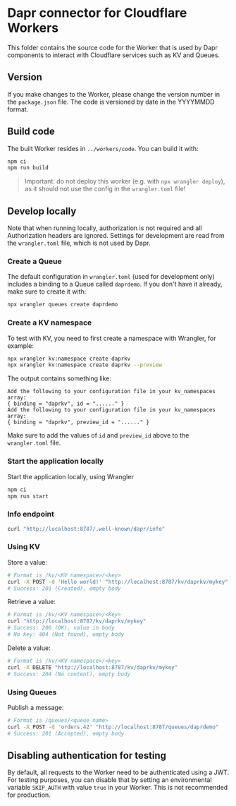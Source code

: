# Dapr connector for Cloudflare Workers

This folder contains the source code for the Worker that is used by Dapr components to interact with Cloudflare services such as KV and Queues.

## Version

If you make changes to the Worker, please change the version number in the `package.json` file. The code is versioned by date in the YYYYMMDD format.

## Build code

The built Worker resides in `../workers/code`. You can build it with:

```sh
npm ci
npm run build
```

> Important: do not deploy this worker (e.g. with `npx wrangler deploy`), as it should not use the config in the `wrangler.toml` file!

## Develop locally

Note that when running locally, authorization is not required and all Authorization headers are ignored. Settings for development are read from the `wrangler.toml` file, which is not used by Dapr.

### Create a Queue

The default configuration in `wrangler.toml` (used for development only) includes a binding to a Queue called `daprdemo`. If you don't have it already, make sure to create it with:

```sh
npx wrangler queues create daprdemo
```

### Create a KV namespace

To test with KV, you need to first create a namespace with Wrangler, for example:

```sh
npx wrangler kv:namespace create daprkv
npx wrangler kv:namespace create daprkv --preview
```

The output contains something like:

```text
Add the following to your configuration file in your kv_namespaces array:
{ binding = "daprkv", id = "......" }
Add the following to your configuration file in your kv_namespaces array:
{ binding = "daprkv", preview_id = "......" }
```

Make sure to add the values of `id` and `preview_id` above to the `wrangler.toml` file.

### Start the application locally

Start the application locally, using Wrangler

```sh
npm ci
npm run start
```

### Info endpoint

```sh
curl "http://localhost:8787/.well-known/dapr/info"
```

### Using KV

Store a value:

```sh
# Format is /kv/<KV namespace>/<key>
curl -X POST -d 'Hello world!' "http://localhost:8787/kv/daprkv/mykey"
# Success: 201 (Created), empty body
```

Retrieve a value:

```sh
# Format is /kv/<KV namespace>/<key>
curl "http://localhost:8787/kv/daprkv/mykey"
# Success: 200 (OK), value in body
# No key: 404 (Not found), empty body
```

Delete a value:

```sh
# Format is /kv/<KV namespace>/<key>
curl -X DELETE "http://localhost:8787/kv/daprkv/mykey"
# Success: 204 (No content), empty body
```

### Using Queues

Publish a message:

```sh
# Format is /queues/<queue name>
curl -X POST -d 'orders.42' "http://localhost:8787/queues/daprdemo"
# Success: 201 (Accepted), empty body
```

## Disabling authentication for testing

By default, all requests to the Worker need to be authenticated using a JWT. For testing purposes, you can disable that by setting an environmental variable `SKIP_AUTH` with value `true` in your Worker. This is not recommended for production.
